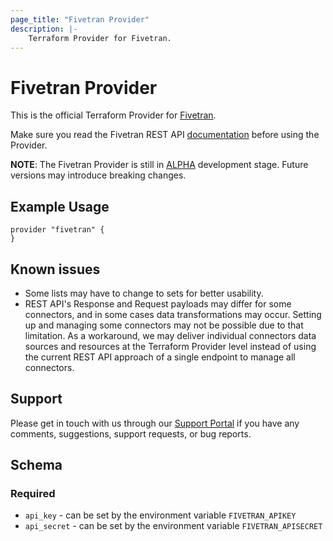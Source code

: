```yaml
---
page_title: "Fivetran Provider"
description: |-
    Terraform Provider for Fivetran.
---
```


# Fivetran Provider

This is the official Terraform Provider for [Fivetran](https://fivetran.com). 

Make sure you read the Fivetran REST API [documentation](https://fivetran.com/docs/rest-api) before using the Provider.

**NOTE**: The Fivetran Provider is still in [ALPHA](https://en.wikipedia.org/wiki/Software_release_life_cycle#Alpha) development stage. Future versions may introduce breaking changes. 

## Example Usage

```hcl
provider "fivetran" {
}
```

## Known issues

- Some lists may have to change to sets for better usability.
- REST API's Response and Request payloads may differ for some connectors, and in some cases data transformations may occur. Setting up and managing some connectors may not be possible due to that limitation. As a workaround, we may deliver individual connectors data sources and resources at the Terraform Provider level instead of using the current REST API approach of a single endpoint to manage all connectors.

## Support

Please get in touch with us through our [Support Portal](https://support.fivetran.com/) if you 
have any comments, suggestions, support requests, or bug reports.  

## Schema

### Required

- `api_key` - can be set by the environment variable `FIVETRAN_APIKEY`
- `api_secret` - can be set by the environment variable `FIVETRAN_APISECRET`
